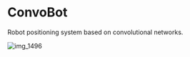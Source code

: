 # ConvoBot
Robot positioning system based on convolutional networks.

![img_1496](https://user-images.githubusercontent.com/28061825/30818606-3cfacbd4-a1d9-11e7-8de9-1b61e50a63a7.jpg)
